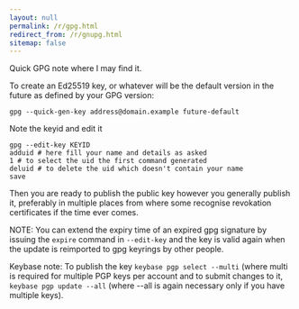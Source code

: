 ```yaml
---
layout: null
permalink: /r/gpg.html
redirect_from: /r/gnupg.html
sitemap: false
---
```


Quick GPG note where I may find it.

To create an Ed25519 key, or whatever will be the default version in the
future as defined by your GPG version:

```
gpg --quick-gen-key address@domain.example future-default
```

Note the keyid and edit it

```
gpg --edit-key KEYID
adduid # here fill your name and details as asked
1 # to select the uid the first command generated
deluid # to delete the uid which doesn't contain your name
save
```

Then you are ready to publish the public key however you generally publish
it, preferably in multiple places from where some recognise revokation
certificates if the time ever comes.

NOTE: You can extend the expiry time of an expired gpg signature by issuing
the `expire` command in `--edit-key` and the key is valid again when the
update is reimported to gpg keyrings by other people.

Keybase note: To publish the key `keybase pgp select --multi` (where multi
is required for multiple PGP keys per account and to submit changes to it,
`keybase pgp update --all` (where --all is again necessary only if you have
multiple keys).
